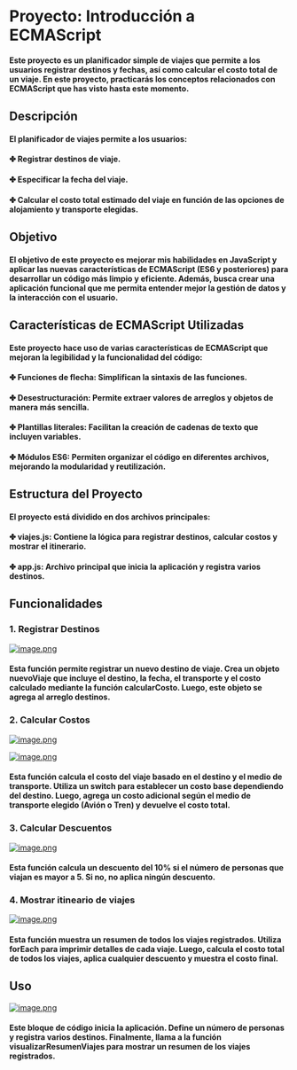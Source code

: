 # Proyecto: Introducción a ECMAScript
#### Este proyecto es un planificador simple de viajes que permite a los usuarios registrar destinos y fechas, así como calcular el costo total de un viaje. En este proyecto, practicarás los conceptos relacionados con ECMAScript que has visto hasta este momento.

## Descripción
#### El planificador de viajes permite a los usuarios:

#### ✤ Registrar destinos de viaje.
#### ✤ Especificar la fecha del viaje.
#### ✤ Calcular el costo total estimado del viaje en función de las opciones de alojamiento y transporte elegidas.

## Objetivo
#### El objetivo de este proyecto es mejorar mis habilidades en JavaScript y aplicar las nuevas características de ECMAScript (ES6 y posteriores) para desarrollar un código más limpio y eficiente. Además, busca crear una aplicación funcional que me permita entender mejor la gestión de datos y la interacción con el usuario.

## Características de ECMAScript Utilizadas
#### Este proyecto hace uso de varias características de ECMAScript que mejoran la legibilidad y la funcionalidad del código:
#### ✤ Funciones de flecha: Simplifican la sintaxis de las funciones.
#### ✤ Desestructuración: Permite extraer valores de arreglos y objetos de manera más sencilla.
#### ✤ Plantillas literales: Facilitan la creación de cadenas de texto que incluyen variables.
#### ✤ Módulos ES6: Permiten organizar el código en diferentes archivos, mejorando la modularidad y reutilización.

## Estructura del Proyecto
#### El proyecto está dividido en dos archivos principales:
#### ✤ viajes.js: Contiene la lógica para registrar destinos, calcular costos y mostrar el itinerario.
#### ✤ app.js: Archivo principal que inicia la aplicación y registra varios destinos.

## Funcionalidades
### 1. Registrar Destinos
[![image.png](https://i.postimg.cc/XYGjWkDk/image.png)](https://postimg.cc/w1z8cLz1)
#### Esta función permite registrar un nuevo destino de viaje. Crea un objeto nuevoViaje que incluye el destino, la fecha, el transporte y el costo calculado mediante la función calcularCosto. Luego, este objeto se agrega al arreglo destinos.

### 2. Calcular Costos
[![image.png](https://i.postimg.cc/B6gpvDwm/image.png)](https://postimg.cc/WFdgWDVZ)

[![image.png](https://i.postimg.cc/htDdS6qR/image.png)](https://postimg.cc/HVNxzSx6)
#### Esta función calcula el costo del viaje basado en el destino y el medio de transporte. Utiliza un switch para establecer un costo base dependiendo del destino. Luego, agrega un costo adicional según el medio de transporte elegido (Avión o Tren) y devuelve el costo total.
### 3. Calcular Descuentos
[![image.png](https://i.postimg.cc/j5cjkdLW/image.png)](https://postimg.cc/HcJHrm0H)
#### Esta función calcula un descuento del 10% si el número de personas que viajan es mayor a 5. Si no, no aplica ningún descuento.
### 4. Mostrar itineario de viajes
[![image.png](https://i.postimg.cc/MTwGZfh3/image.png)](https://postimg.cc/rdhTQsy5)
#### Esta función muestra un resumen de todos los viajes registrados. Utiliza forEach para imprimir detalles de cada viaje. Luego, calcula el costo total de todos los viajes, aplica cualquier descuento y muestra el costo final.
## Uso
[![image.png](https://i.postimg.cc/0QzVQrDm/image.png)](https://postimg.cc/62NrbWH5)
#### Este bloque de código inicia la aplicación. Define un número de personas y registra varios destinos. Finalmente, llama a la función visualizarResumenViajes para mostrar un resumen de los viajes registrados.